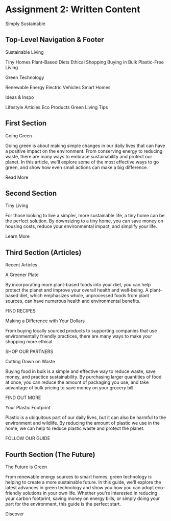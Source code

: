 # Assignment 2: Written Content


Simply Sustainable 


## Top-Level Navigation & Footer

Sustainable Living

Tiny Homes
Plant-Based Diets
Ethical Shopping
Buying in Bulk
Plastic-Free Living

Green Technology

Renewable Energy
Electric Vehicles
Smart Homes

Ideas & Inspo

Lifestyle Articles
Eco Products
Green Living Tips


## First Section

Going Green

Going green is about making simple changes in our daily lives that can have a positive impact on the environment. From conserving energy to reducing waste, there are many ways to embrace sustainability and protect our planet. In this article, we'll explore some of the most effective ways to go green, and show how even small actions can make a big difference.

Read More


## Second Section

Tiny Living

For those looking to live a simpler, more sustainable life, a tiny home can be the perfect solution. By downsizing to a tiny home, you can save money on housing costs, reduce your environmental impact, and simplify your life.

Learn More


## Third Section (Articles)

Recent Articles

<!-- Card 1 -->
A Greener Plate

By incorporating more plant-based foods into your diet, you can help protect the planet and improve your overall health and well-being. A plant-based diet, which emphasizes whole, unprocessed foods from plant sources, can have numerous health and environmental benefits.

FIND RECIPES

<!-- Card 2 -->
Making a Difference with Your Dollars

From buying locally sourced products to supporting companies that use environmentally friendly practices, there are many ways to make your shopping more ethical

SHOP OUR PARTNERS

<!-- Card 3 -->
Cutting Down on Waste

Buying food in bulk is a simple and effective way to reduce waste, save money, and practice sustainability. By purchasing larger quantities of food at once, you can reduce the amount of packaging you use, and take advantage of bulk pricing to save money on your grocery bill.

FIND OUT MORE

<!-- Card 4 -->
Your Plastic Footprint

Plastic is a ubiquitous part of our daily lives, but it can also be harmful to the environment and wildlife. By reducing the amount of plastic we use in the home, we can help to reduce plastic waste and protect the planet.

FOLLOW OUR GUIDE


## Fourth Section (The Future)

The Future is Green

From renewable energy sources to smart homes, green technology is helping to create a more sustainable future. In this guide, we'll explore the latest advances in green technology and show you how you can adopt eco-friendly solutions in your own life. Whether you're interested in reducing your carbon footprint, saving money on energy bills, or simply doing your part for the environment, this guide is the perfect start.

Discover
